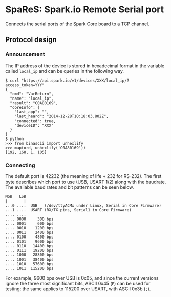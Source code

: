 SpaReS: Spark.io Remote Serial port
===================================

Connects the serial ports of the Spark Core board to a TCP channel.

Protocol design
---------------

### Announcement ###

The IP address of the device is stored in hexadecimal format in the
variable called `local_ip` and can be queries in the following way.

	$ curl "https://api.spark.io/v1/devices/XXX/local_ip/?access_token=YYY"
	{
	  "cmd": "VarReturn",
	  "name": "local_ip",
	  "result": "C0A80169",
	  "coreInfo": {
		"last_app": "",
		"last_heard": "2014-12-28T10:18:03.802Z",
		"connected": true,
		"deviceID": "XXX"
	  }
	}
	$ python
	>>> from binascii import unhexlify
	>>> map(ord, unhexlify('C0A80169'))
	[192, 168, 1, 105]

### Connecting ###

The default port is 42232 (the meaning of life + 232 for RS-232). The first
byte describes which port to use (USB, USART 1/2) along with the baudrate.
The available baud rates and bit patterns can be seen below.

	MSB   LSB
	|       |
	...0 ....  USB   (/dev/ttyACMx under Linux, Serial in Core Firmware)
	...1 ....  USART (RX/TX pins, Serial1 in Core Firmware)
	.... ....
	.... 0000     300 bps
	.... 0001     600 bps
	.... 0010    1200 bps
	.... 0011    2400 bps
	.... 0100    4800 bps
	.... 0101    9600 bps
	.... 0110   14400 bps
	.... 0111   19200 bps
	.... 1000   28800 bps
	.... 1001   38400 bps
	.... 1010   57600 bps
	.... 1011  115200 bps

For example, 9600 bps over USB is 0x05, and since the current versions
ignore the three most significant bits, ASCII 0x45 (`E`) can be used for
testing; the same applies to 115200 over USART, with ASCII 0x3b (`;`).
